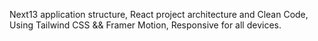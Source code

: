Next13 application structure,
 React project architecture and Clean Code,
 Using Tailwind CSS && Framer Motion,
 Responsive for all devices.
